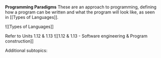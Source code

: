 **Programming Paradigms**
These are an approach to programming, defining how a program can be written and what the program will look like, as seen in [[Types of Languages]].

![[Types of Languages]]

Refer to Units 1.12 & 1.13 ![[1.12 & 1.13 - Software engineering & Program construction]]


Additional subtopics:
```folder-index-content
```